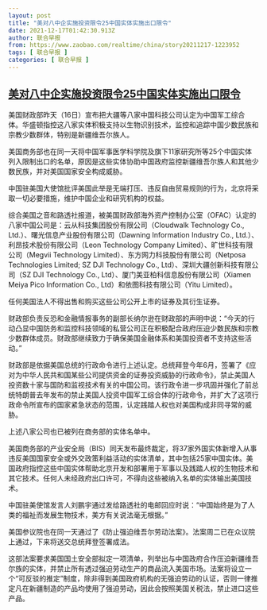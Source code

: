```yaml
---
layout: post
title: "美对八中企实施投资限令25中国实体实施出口限令"
date: 2021-12-17T01:42:30.913Z
author: 联合早报
from: https://www.zaobao.com/realtime/china/story20211217-1223952
tags: [ 联合早报 ]
categories: [ 联合早报 ]
---
```

<!--1639725780000-->
[美对八中企实施投资限令25中国实体实施出口限令](https://www.zaobao.com/realtime/china/story20211217-1223952)
------

<div>
<p>美国财政部昨天（16日）宣布把大疆等八家中国科技公司认定为中国军工综合体。华盛顿指控这八家实体积极支持以生物识别技术，监控和追踪中国少数民族和宗教少数群体，特别是新疆维吾尔族人。</p><p>美国商务部也在同一天将中国军事医学科学院及旗下11家研究所等25个中国实体列入限制出口的名单，原因是这些实体协助中国政府监控新疆维吾尔族人和其他少数民族，并对美国国家安全构成威胁。</p><p>中国驻美国大使馆批评美国此举是无端打压、违反自由贸易规则的行为，北京将采取一切必要措施，维护中国企业和研究机构的权益。</p><section id="imu"><div id="dfp-ad-imu1">        </div></section><p>综合美国之音和路透社报道，被美国财政部海外资产控制办公室（OFAC）认定的八家中国公司是：云从科技集团股份有限公司（Cloudwalk Technology Co., Ltd.）、曙光信息产业股份有限公司（Dawning Information Industry Co., Ltd.）、利昂技术股份有限公司（Leon Technology Company Limited）、旷世科技有限公司（Megvii Technology Limited）、东方网力科技股份有限公司（Netposa Technologies Limited; SZ DJI Technology Co., Ltd）、深圳大疆创新科技有限公司（SZ DJI Technology Co., Ltd）、厦门美亚柏科信息股份有限公司（Xiamen Meiya Pico Information Co., Ltd）和依图科技有限公司（Yitu Limited）。</p><p>任何美国法人不得出售和购买这些公司公开上市的证券及其衍生证券。</p><p>财政部负责反恐和金融情报事务的副部长纳尔逊在财政部的声明中说：“今天的行动凸显中国防务和监控科技领域的私营公司正在积极配合政府压迫少数民族和宗教少数群体成员。财政部继续致力于确保美国金融体系和美国投资者不支持这些活动。”</p><div id="innity-in-post"></div><div id="dfp-ad-midarticlespecial">        </div><p>财政部是依据美国总统的行政命令进行上述认定。总统拜登今年6月，签署了《应对为中华人民共和国某些公司提供资金的证券投资威胁的行政命令》，禁止美国人投资数十家与国防和监视技术有关的中国公司。该行政令进一步巩固并强化了前总统特朗普去年发布的禁止美国人投资中国军工综合体的行政命令，并扩大了这项行政命令所宣布的国家紧急状态的范围，认定践踏人权也对美国构成非同寻常的威胁。</p><p>上述八家公司也已被列在商务部的实体名单中。</p><p>美国商务部的产业安全局（BIS）同天发布最终裁定，将37家外国实体新增入从事违反美国国家安全或外交政策利益活动的实体清单，其中包括25家中国实体。美国政府指控这些中国实体帮助北京开发和部署用于军事以及践踏人权的生物技术和其它技术。任何人未经政府出口许可，不得向这些被纳入名单的实体输出美国技术。</p><p>中国驻美使馆发言人刘鹏宇通过发给路透社的电邮回应时说：“中国始终是为了人类的福祉而发展生物技术，美方有关说法毫无根据。”</p><p>美国参议院也在同一天通过了《防止强迫维吾尔劳动法案》。法案周二已在众议院上通过，下来将送交总统拜登签署成法。</p><p>这部法案要求美国国土安全部拟定一项清单，列举出与中国政府合作压迫新疆维吾尔族的实体，并禁止所有透过强迫劳动生产的商品流入美国市场。法案将设立一个“可反驳的推定”制度，除非得到美国政府机构的无强迫劳动的认证，否则一律推定凡在新疆制造的产品均使用了强迫劳动，因此会按照美国关税法，禁止进口这些产品。</p>      <div class="cx_paywall_placeholder" id="sph_cdp_40"></div>
</div>
